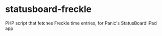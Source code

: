 statusboard-freckle
===================

PHP script that fetches Freckle time entries, for Panic's StatusBoard iPad app
